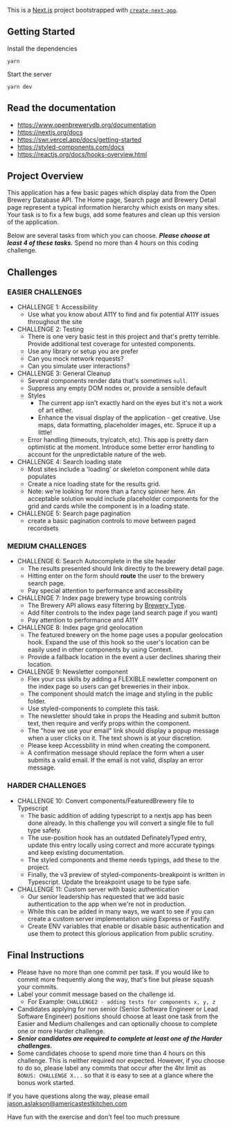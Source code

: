 This is a [Next.js](https://nextjs.org/) project bootstrapped with [`create-next-app`](https://github.com/vercel/next.js/tree/canary/packages/create-next-app).

## Getting Started

Install the dependencies
```
yarn
```

Start the server
```
yarn dev
```

## Read the documentation
* https://www.openbrewerydb.org/documentation
* https://nextjs.org/docs
* https://swr.vercel.app/docs/getting-started
* https://styled-components.com/docs
* https://reactjs.org/docs/hooks-overview.html

## Project Overview

This application has a few basic pages which display data from the Open Brewery Database API. The Home page, Search page and Brewery Detail page represent a typical information hierarchy which exists on many sites. Your task is to fix a few bugs, add some features and clean up this version of the application.

Below are several tasks from which you can choose. _**Please choose at least 4 of these tasks.**_ Spend no more than 4 hours on this coding challenge.

## Challenges
### EASIER CHALLENGES
* CHALLENGE 1: Accessibility
  * Use what you know about A11Y to find and fix potential A11Y issues throughout the site
* CHALLENGE 2: Testing
  * There is one very basic test in this project and that's pretty terrible. Provide additional test coverage for untested components.
  * Use any library or setup you are prefer
  * Can you mock network requests?
  * Can you simulate user interactions?
* CHALLENGE 3: General Cleanup
  * Several components render data that's sometimes `null`.
  * Suppress any empty DOM nodes or, provide a sensible default
  * Styles
    * The current app isn't exactly hard on the eyes but it's not a work of art either.
    * Enhance the visual display of the application - get creative. Use maps, data formatting, placeholder images, etc. Spruce it up a little!
  * Error handling (timeouts, try/catch, etc). This app is pretty darn optimistic at the moment. Introduce some better error handling to account for the unpredictable nature of the web.
* CHALLENGE 4: Search loading state
  * Most sites include a 'loading' or skeleton component while data populates
  * Create a nice loading state for the results grid.
  * Note: we're looking for more than a fancy spinner here. An acceptable solution would include placeholder components for the grid and cards while the component is in a loading state.
* CHALLENGE 5: Search page pagination
  * create a basic pagination controls to move between paged recordsets

### MEDIUM CHALLENGES
* CHALLENGE 6: Search Autocomplete in the site header
  * The results presented should link directly to the brewery detail page.
  * Hitting enter on the form should **route** the user to the brewery search page.
  * Pay special attention to performance and accessibility
* CHALLENGE 7: Index page brewery type browsing controls
  * The Brewery API allows easy filtering by [Brewery Type](https://www.openbrewerydb.org/documentation/01-listbreweries).
  * Add filter controls to the index page (and search page if you want)
  * Pay attention to performance and A11Y
* CHALLENGE 8: Index page grid geolocation
  * The featured brewery on the home page uses a popular geolocation hook. Expand the use of this hook so the user's location can be easily used in other components by using Context.
  * Provide a fallback location in the event a user declines sharing their location.
* CHALLENGE 9: Newsletter component
  * Flex your css skills by adding a FLEXIBLE newletter component on the index page so users can get breweries in their inbox.
  * The component should match the image and styling in the public folder.
  * Use styled-components to complete this task.
  * The newsletter should take in props the Heading and submit button text, then require and verify props within the component.
  * The "how we use your email" link should display a popup message when a user clicks on it. The text shown is at your discretion.
  * Please keep Accessbility in mind when creating the component.
  * A confirmation message should replace the form when a user submits a valid email. If the email is not valid, display an error message.

### HARDER CHALLENGES
* CHALLENGE 10: Convert components/FeaturedBrewery file to Typescript
  * The basic addition of adding typescript to a nextjs app has been done already. In this challenge you will convert a single file to full type safety.
  * The use-position hook has an outdated DefinatelyTyped entry, update this entry locally using correct and more accurate typings and keep existing documentation.
  * The styled components and theme needs typings, add these to the project.
  * Finally, the v3 preview of styled-components-breakpoint is written in Typescript. Update the breakpoint usage to be type safe.
* CHALLENGE 11: Custom server with basic authentication
  * Our senior leadership has requested that we add basic authentication to the app when we're not in production.
  * While this can be added in many ways, we want to see if you can create a custom server implementation using Express or Fastify.
  * Create ENV variables that enable or disable basic authentication and use them to protect this glorious application from public scrutiny.



## Final Instructions
* Please have no more than one commit per task. If you would like to commit more frequently along the way, that's fine but please squash your commits.
* Label your commit message based on the challenge id.
  * For Example: `CHALLENGE2 - adding tests for components x, y, z`
* Candidates applying for non senior (Senior Software Engineer or Lead Software Engineer) positions should choose at least one task from the Easier and Medium challenges and can optionally choose to complete one or more Harder challenge. 
* **_Senior candidates are required to complete at least one of the Harder challenges._**
* Some candidates choose to spend more time than 4 hours on this challenge. This is neither required nor expected. However, if you choose to do so, please label any commits that occur after the 4hr limit as `BONUS: CHALLENGE X...` so that it is easy to see at a glance where the bonus work started.

If you have questions along the way, please email jason.aslakson@americastestkitchen.com

Have fun with the exercise and don't feel too much pressure
